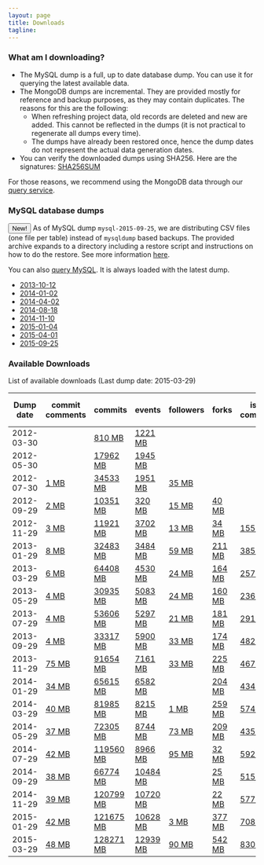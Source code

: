 ```yaml
---
layout: page
title: Downloads
tagline:
---
```


### What am I downloading?

* The MySQL dump is a full, up to date database dump. You can use it for querying the latest available data.
* The MongoDB dumps are incremental. They are provided mostly for reference and backup purposes, as they may contain duplicates. The reasons for this are the following:
  * When refreshing project data, old records are deleted and new are added. This cannot be reflected in the dumps (it is not practical to regenerate all dumps every time).
  * The dumps have already been restored once, hence the dump dates do not
represent the actual data generation dates.
* You can verify the downloaded dumps using SHA256. Here are the signatures: [SHA256SUM](/downloads/SHA256SUM)

For those reasons, we recommend using the MongoDB data through our [query
service](http://ghtorrent.org/raw.html).

### MySQL database dumps
<button type="button" class="btn btn-success">New!</button> As of MySQL dump
`mysql-2015-09-25`, we are distributing CSV files (one file per table) instead
of `mysqldump` based backups. The provided archive expands to a directory
including a restore script and instructions on how to do the restore. See more
information [here](https://github.com/gousiosg/github-mirror/tree/master/sql).

You can also [query MySQL](/dblite). It is always loaded with the latest
dump.

* [2013-10-12](/downloads/mysql-2013-10-12.sql.gz)
* [2014-01-02](/downloads/mysql-2014-01-02.sql.gz)
* [2014-04-02](/downloads/mysql-2014-04-02.sql.gz)
* [2014-08-18](/downloads/mysql-2014-08-18.sql.gz)
* [2014-11-10](/downloads/mysql-2014-11-10.sql.gz)
* [2015-01-04](/downloads/mysql-2015-01-04.sql.gz)
* [2015-04-01](/downloads/mysql-2015-04-01.sql.gz)
* [2015-09-25](/downloads/mysql-2015-09-25.tar.gz)

### Available Downloads
List of available downloads (Last dump date: 2015-03-29)
<table class="table table-hover table-condensed">
<thead>
<tr>
<th>Dump date</th>
<th>commit comments</th>
<th>commits</th>
<th>events</th>
<th>followers</th>
<th>forks</th>
<th>issue comments</th>
<th>issue events</th>
<th>issues</th>
<th>org members</th>
<th>pull request comments</th>
<th>pull requests</th>
<th>repo collaborators</th>
<th>repo labels</th>
<th>repos</th>
<th>users</th>
<th>watchers</th>
</tr>
</thead>
<tbody>
<tr>
<td>2012-03-30</td>
<td>
</td>
<td>
<a href="http://ghtorrent.org/downloads/commits-dump.2012-03-30.tar.gz">810 MB</a>
</td>
<td>
<a href="http://ghtorrent.org/downloads/events-dump.2012-03-30.tar.gz">1221 MB</a>
</td>
<td>
</td>
<td>
</td>
<td>
</td>
<td>
</td>
<td>
</td>
<td>
</td>
<td>
</td>
<td>
</td>
<td>
</td>
<td>
</td>
<td>
</td>
<td>
</td>
<td>
</td>
</tr>
<tr>
<td>2012-05-30</td>
<td>
</td>
<td>
<a href="http://ghtorrent.org/downloads/commits-dump.2012-05-30.tar.gz">17962 MB</a>
</td>
<td>
<a href="http://ghtorrent.org/downloads/events-dump.2012-05-30.tar.gz">1945 MB</a>
</td>
<td>
</td>
<td>
</td>
<td>
</td>
<td>
</td>
<td>
</td>
<td>
</td>
<td>
</td>
<td>
</td>
<td>
</td>
<td>
</td>
<td>
</td>
<td>
</td>
<td>
</td>
</tr>
<tr>
<td>2012-07-30</td>
<td>
<a href="http://ghtorrent.org/downloads/commit_comments-dump.2012-07-30.tar.gz">1 MB</a>
</td>
<td>
<a href="http://ghtorrent.org/downloads/commits-dump.2012-07-30.tar.gz">34533 MB</a>
</td>
<td>
<a href="http://ghtorrent.org/downloads/events-dump.2012-07-30.tar.gz">1951 MB</a>
</td>
<td>
<a href="http://ghtorrent.org/downloads/followers-dump.2012-07-30.tar.gz">35 MB</a>
</td>
<td>
</td>
<td>
</td>
<td>
</td>
<td>
</td>
<td>
</td>
<td>
</td>
<td>
</td>
<td>
</td>
<td>
</td>
<td>
<a href="http://ghtorrent.org/downloads/repos-dump.2012-07-30.tar.gz">18 MB</a>
</td>
<td>
<a href="http://ghtorrent.org/downloads/users-dump.2012-07-30.tar.gz">29 MB</a>
</td>
<td>
</td>
</tr>
<tr>
<td>2012-09-29</td>
<td>
<a href="http://ghtorrent.org/downloads/commit_comments-dump.2012-09-29.tar.gz">2 MB</a>
</td>
<td>
<a href="http://ghtorrent.org/downloads/commits-dump.2012-09-29.tar.gz">10351 MB</a>
</td>
<td>
<a href="http://ghtorrent.org/downloads/events-dump.2012-09-29.tar.gz">320 MB</a>
</td>
<td>
<a href="http://ghtorrent.org/downloads/followers-dump.2012-09-29.tar.gz">15 MB</a>
</td>
<td>
<a href="http://ghtorrent.org/downloads/forks-dump.2012-09-29.tar.gz">40 MB</a>
</td>
<td>
</td>
<td>
</td>
<td>
</td>
<td>
<a href="http://ghtorrent.org/downloads/org_members-dump.2012-09-29.tar.gz">1 MB</a>
</td>
<td>
</td>
<td>
<a href="http://ghtorrent.org/downloads/pull_requests-dump.2012-09-29.tar.gz">8 MB</a>
</td>
<td>
<a href="http://ghtorrent.org/downloads/repo_collaborators-dump.2012-09-29.tar.gz">11 MB</a>
</td>
<td>
</td>
<td>
<a href="http://ghtorrent.org/downloads/repos-dump.2012-09-29.tar.gz">34 MB</a>
</td>
<td>
<a href="http://ghtorrent.org/downloads/users-dump.2012-09-29.tar.gz">16 MB</a>
</td>
<td>
<a href="http://ghtorrent.org/downloads/watchers-dump.2012-09-29.tar.gz">194 MB</a>
</td>
</tr>
<tr>
<td>2012-11-29</td>
<td>
<a href="http://ghtorrent.org/downloads/commit_comments-dump.2012-11-29.tar.gz">3 MB</a>
</td>
<td>
<a href="http://ghtorrent.org/downloads/commits-dump.2012-11-29.tar.gz">11921 MB</a>
</td>
<td>
<a href="http://ghtorrent.org/downloads/events-dump.2012-11-29.tar.gz">3702 MB</a>
</td>
<td>
<a href="http://ghtorrent.org/downloads/followers-dump.2012-11-29.tar.gz">13 MB</a>
</td>
<td>
<a href="http://ghtorrent.org/downloads/forks-dump.2012-11-29.tar.gz">34 MB</a>
</td>
<td>
<a href="http://ghtorrent.org/downloads/issue_comments-dump.2012-11-29.tar.gz">155 MB</a>
</td>
<td>
<a href="http://ghtorrent.org/downloads/issue_events-dump.2012-11-29.tar.gz">84 MB</a>
</td>
<td>
<a href="http://ghtorrent.org/downloads/issues-dump.2012-11-29.tar.gz">331 MB</a>
</td>
<td>
</td>
<td>
</td>
<td>
<a href="http://ghtorrent.org/downloads/pull_requests-dump.2012-11-29.tar.gz">8 MB</a>
</td>
<td>
<a href="http://ghtorrent.org/downloads/repo_collaborators-dump.2012-11-29.tar.gz">14 MB</a>
</td>
<td>
</td>
<td>
<a href="http://ghtorrent.org/downloads/repos-dump.2012-11-29.tar.gz">60 MB</a>
</td>
<td>
<a href="http://ghtorrent.org/downloads/users-dump.2012-11-29.tar.gz">7 MB</a>
</td>
<td>
<a href="http://ghtorrent.org/downloads/watchers-dump.2012-11-29.tar.gz">132 MB</a>
</td>
</tr>
<tr>
<td>2013-01-29</td>
<td>
<a href="http://ghtorrent.org/downloads/commit_comments-dump.2013-01-29.tar.gz">8 MB</a>
</td>
<td>
<a href="http://ghtorrent.org/downloads/commits-dump.2013-01-29.tar.gz">32483 MB</a>
</td>
<td>
<a href="http://ghtorrent.org/downloads/events-dump.2013-01-29.tar.gz">3484 MB</a>
</td>
<td>
<a href="http://ghtorrent.org/downloads/followers-dump.2013-01-29.tar.gz">59 MB</a>
</td>
<td>
<a href="http://ghtorrent.org/downloads/forks-dump.2013-01-29.tar.gz">211 MB</a>
</td>
<td>
<a href="http://ghtorrent.org/downloads/issue_comments-dump.2013-01-29.tar.gz">385 MB</a>
</td>
<td>
<a href="http://ghtorrent.org/downloads/issue_events-dump.2013-01-29.tar.gz">172 MB</a>
</td>
<td>
<a href="http://ghtorrent.org/downloads/issues-dump.2013-01-29.tar.gz">328 MB</a>
</td>
<td>
</td>
<td>
</td>
<td>
<a href="http://ghtorrent.org/downloads/pull_requests-dump.2013-01-29.tar.gz">49 MB</a>
</td>
<td>
<a href="http://ghtorrent.org/downloads/repo_collaborators-dump.2013-01-29.tar.gz">70 MB</a>
</td>
<td>
</td>
<td>
<a href="http://ghtorrent.org/downloads/repos-dump.2013-01-29.tar.gz">617 MB</a>
</td>
<td>
<a href="http://ghtorrent.org/downloads/users-dump.2013-01-29.tar.gz">40 MB</a>
</td>
<td>
<a href="http://ghtorrent.org/downloads/watchers-dump.2013-01-29.tar.gz">256 MB</a>
</td>
</tr>
<tr>
<td>2013-03-29</td>
<td>
<a href="http://ghtorrent.org/downloads/commit_comments-dump.2013-03-29.tar.gz">6 MB</a>
</td>
<td>
<a href="http://ghtorrent.org/downloads/commits-dump.2013-03-29.tar.gz">64408 MB</a>
</td>
<td>
<a href="http://ghtorrent.org/downloads/events-dump.2013-03-29.tar.gz">4530 MB</a>
</td>
<td>
<a href="http://ghtorrent.org/downloads/followers-dump.2013-03-29.tar.gz">24 MB</a>
</td>
<td>
<a href="http://ghtorrent.org/downloads/forks-dump.2013-03-29.tar.gz">164 MB</a>
</td>
<td>
<a href="http://ghtorrent.org/downloads/issue_comments-dump.2013-03-29.tar.gz">257 MB</a>
</td>
<td>
<a href="http://ghtorrent.org/downloads/issue_events-dump.2013-03-29.tar.gz">54 MB</a>
</td>
<td>
<a href="http://ghtorrent.org/downloads/issues-dump.2013-03-29.tar.gz">219 MB</a>
</td>
<td>
</td>
<td>
<a href="http://ghtorrent.org/downloads/pull_request_comments-dump.2013-03-29.tar.gz">22 MB</a>
</td>
<td>
<a href="http://ghtorrent.org/downloads/pull_requests-dump.2013-03-29.tar.gz">458 MB</a>
</td>
<td>
<a href="http://ghtorrent.org/downloads/repo_collaborators-dump.2013-03-29.tar.gz">12 MB</a>
</td>
<td>
</td>
<td>
<a href="http://ghtorrent.org/downloads/repos-dump.2013-03-29.tar.gz">1254 MB</a>
</td>
<td>
<a href="http://ghtorrent.org/downloads/users-dump.2013-03-29.tar.gz">32 MB</a>
</td>
<td>
<a href="http://ghtorrent.org/downloads/watchers-dump.2013-03-29.tar.gz">74 MB</a>
</td>
</tr>
<tr>
<td>2013-05-29</td>
<td>
<a href="http://ghtorrent.org/downloads/commit_comments-dump.2013-05-29.tar.gz">4 MB</a>
</td>
<td>
<a href="http://ghtorrent.org/downloads/commits-dump.2013-05-29.tar.gz">30935 MB</a>
</td>
<td>
<a href="http://ghtorrent.org/downloads/events-dump.2013-05-29.tar.gz">5083 MB</a>
</td>
<td>
<a href="http://ghtorrent.org/downloads/followers-dump.2013-05-29.tar.gz">24 MB</a>
</td>
<td>
<a href="http://ghtorrent.org/downloads/forks-dump.2013-05-29.tar.gz">160 MB</a>
</td>
<td>
<a href="http://ghtorrent.org/downloads/issue_comments-dump.2013-05-29.tar.gz">236 MB</a>
</td>
<td>
<a href="http://ghtorrent.org/downloads/issue_events-dump.2013-05-29.tar.gz">57 MB</a>
</td>
<td>
<a href="http://ghtorrent.org/downloads/issues-dump.2013-05-29.tar.gz">221 MB</a>
</td>
<td>
</td>
<td>
<a href="http://ghtorrent.org/downloads/pull_request_comments-dump.2013-05-29.tar.gz">6 MB</a>
</td>
<td>
<a href="http://ghtorrent.org/downloads/pull_requests-dump.2013-05-29.tar.gz">189 MB</a>
</td>
<td>
<a href="http://ghtorrent.org/downloads/repo_collaborators-dump.2013-05-29.tar.gz">12 MB</a>
</td>
<td>
</td>
<td>
<a href="http://ghtorrent.org/downloads/repos-dump.2013-05-29.tar.gz">492 MB</a>
</td>
<td>
<a href="http://ghtorrent.org/downloads/users-dump.2013-05-29.tar.gz">26 MB</a>
</td>
<td>
<a href="http://ghtorrent.org/downloads/watchers-dump.2013-05-29.tar.gz">68 MB</a>
</td>
</tr>
<tr>
<td>2013-07-29</td>
<td>
<a href="http://ghtorrent.org/downloads/commit_comments-dump.2013-07-29.tar.gz">4 MB</a>
</td>
<td>
<a href="http://ghtorrent.org/downloads/commits-dump.2013-07-29.tar.gz">53606 MB</a>
</td>
<td>
<a href="http://ghtorrent.org/downloads/events-dump.2013-07-29.tar.gz">5297 MB</a>
</td>
<td>
<a href="http://ghtorrent.org/downloads/followers-dump.2013-07-29.tar.gz">21 MB</a>
</td>
<td>
<a href="http://ghtorrent.org/downloads/forks-dump.2013-07-29.tar.gz">181 MB</a>
</td>
<td>
<a href="http://ghtorrent.org/downloads/issue_comments-dump.2013-07-29.tar.gz">291 MB</a>
</td>
<td>
<a href="http://ghtorrent.org/downloads/issue_events-dump.2013-07-29.tar.gz">60 MB</a>
</td>
<td>
<a href="http://ghtorrent.org/downloads/issues-dump.2013-07-29.tar.gz">233 MB</a>
</td>
<td>
</td>
<td>
<a href="http://ghtorrent.org/downloads/pull_request_comments-dump.2013-07-29.tar.gz">238 MB</a>
</td>
<td>
<a href="http://ghtorrent.org/downloads/pull_requests-dump.2013-07-29.tar.gz">245 MB</a>
</td>
<td>
<a href="http://ghtorrent.org/downloads/repo_collaborators-dump.2013-07-29.tar.gz">9 MB</a>
</td>
<td>
<a href="http://ghtorrent.org/downloads/repo_labels-dump.2013-07-29.tar.gz">7 MB</a>
</td>
<td>
<a href="http://ghtorrent.org/downloads/repos-dump.2013-07-29.tar.gz">586 MB</a>
</td>
<td>
<a href="http://ghtorrent.org/downloads/users-dump.2013-07-29.tar.gz">29 MB</a>
</td>
<td>
<a href="http://ghtorrent.org/downloads/watchers-dump.2013-07-29.tar.gz">75 MB</a>
</td>
</tr>
<tr>
<td>2013-09-29</td>
<td>
<a href="http://ghtorrent.org/downloads/commit_comments-dump.2013-09-29.tar.gz">4 MB</a>
</td>
<td>
<a href="http://ghtorrent.org/downloads/commits-dump.2013-09-29.tar.gz">33317 MB</a>
</td>
<td>
<a href="http://ghtorrent.org/downloads/events-dump.2013-09-29.tar.gz">5900 MB</a>
</td>
<td>
<a href="http://ghtorrent.org/downloads/followers-dump.2013-09-29.tar.gz">33 MB</a>
</td>
<td>
<a href="http://ghtorrent.org/downloads/forks-dump.2013-09-29.tar.gz">174 MB</a>
</td>
<td>
<a href="http://ghtorrent.org/downloads/issue_comments-dump.2013-09-29.tar.gz">482 MB</a>
</td>
<td>
<a href="http://ghtorrent.org/downloads/issue_events-dump.2013-09-29.tar.gz">67 MB</a>
</td>
<td>
<a href="http://ghtorrent.org/downloads/issues-dump.2013-09-29.tar.gz">246 MB</a>
</td>
<td>
</td>
<td>
<a href="http://ghtorrent.org/downloads/pull_request_comments-dump.2013-09-29.tar.gz">84 MB</a>
</td>
<td>
<a href="http://ghtorrent.org/downloads/pull_requests-dump.2013-09-29.tar.gz">880 MB</a>
</td>
<td>
<a href="http://ghtorrent.org/downloads/repo_collaborators-dump.2013-09-29.tar.gz">11 MB</a>
</td>
<td>
<a href="http://ghtorrent.org/downloads/repo_labels-dump.2013-09-29.tar.gz">1 MB</a>
</td>
<td>
<a href="http://ghtorrent.org/downloads/repos-dump.2013-09-29.tar.gz">530 MB</a>
</td>
<td>
<a href="http://ghtorrent.org/downloads/users-dump.2013-09-29.tar.gz">26 MB</a>
</td>
<td>
<a href="http://ghtorrent.org/downloads/watchers-dump.2013-09-29.tar.gz">67 MB</a>
</td>
</tr>
<tr>
<td>2013-11-29</td>
<td>
<a href="http://ghtorrent.org/downloads/commit_comments-dump.2013-11-29.tar.gz">75 MB</a>
</td>
<td>
<a href="http://ghtorrent.org/downloads/commits-dump.2013-11-29.tar.gz">91654 MB</a>
</td>
<td>
<a href="http://ghtorrent.org/downloads/events-dump.2013-11-29.tar.gz">7161 MB</a>
</td>
<td>
<a href="http://ghtorrent.org/downloads/followers-dump.2013-11-29.tar.gz">33 MB</a>
</td>
<td>
<a href="http://ghtorrent.org/downloads/forks-dump.2013-11-29.tar.gz">225 MB</a>
</td>
<td>
<a href="http://ghtorrent.org/downloads/issue_comments-dump.2013-11-29.tar.gz">467 MB</a>
</td>
<td>
<a href="http://ghtorrent.org/downloads/issue_events-dump.2013-11-29.tar.gz">91 MB</a>
</td>
<td>
<a href="http://ghtorrent.org/downloads/issues-dump.2013-11-29.tar.gz">368 MB</a>
</td>
<td>
</td>
<td>
<a href="http://ghtorrent.org/downloads/pull_request_comments-dump.2013-11-29.tar.gz">107 MB</a>
</td>
<td>
<a href="http://ghtorrent.org/downloads/pull_requests-dump.2013-11-29.tar.gz">49 MB</a>
</td>
<td>
<a href="http://ghtorrent.org/downloads/repo_collaborators-dump.2013-11-29.tar.gz">20 MB</a>
</td>
<td>
<a href="http://ghtorrent.org/downloads/repo_labels-dump.2013-11-29.tar.gz">2 MB</a>
</td>
<td>
<a href="http://ghtorrent.org/downloads/repos-dump.2013-11-29.tar.gz">847 MB</a>
</td>
<td>
<a href="http://ghtorrent.org/downloads/users-dump.2013-11-29.tar.gz">43 MB</a>
</td>
<td>
<a href="http://ghtorrent.org/downloads/watchers-dump.2013-11-29.tar.gz">110 MB</a>
</td>
</tr>
<tr>
<td>2014-01-29</td>
<td>
<a href="http://ghtorrent.org/downloads/commit_comments-dump.2014-01-29.tar.gz">34 MB</a>
</td>
<td>
<a href="http://ghtorrent.org/downloads/commits-dump.2014-01-29.tar.gz">65615 MB</a>
</td>
<td>
<a href="http://ghtorrent.org/downloads/events-dump.2014-01-29.tar.gz">6582 MB</a>
</td>
<td>
</td>
<td>
<a href="http://ghtorrent.org/downloads/forks-dump.2014-01-29.tar.gz">204 MB</a>
</td>
<td>
<a href="http://ghtorrent.org/downloads/issue_comments-dump.2014-01-29.tar.gz">434 MB</a>
</td>
<td>
<a href="http://ghtorrent.org/downloads/issue_events-dump.2014-01-29.tar.gz">103 MB</a>
</td>
<td>
<a href="http://ghtorrent.org/downloads/issues-dump.2014-01-29.tar.gz">376 MB</a>
</td>
<td>
</td>
<td>
<a href="http://ghtorrent.org/downloads/pull_request_comments-dump.2014-01-29.tar.gz">101 MB</a>
</td>
<td>
<a href="http://ghtorrent.org/downloads/pull_requests-dump.2014-01-29.tar.gz">49 MB</a>
</td>
<td>
<a href="http://ghtorrent.org/downloads/repo_collaborators-dump.2014-01-29.tar.gz">16 MB</a>
</td>
<td>
<a href="http://ghtorrent.org/downloads/repo_labels-dump.2014-01-29.tar.gz">2 MB</a>
</td>
<td>
<a href="http://ghtorrent.org/downloads/repos-dump.2014-01-29.tar.gz">749 MB</a>
</td>
<td>
<a href="http://ghtorrent.org/downloads/users-dump.2014-01-29.tar.gz">32 MB</a>
</td>
<td>
<a href="http://ghtorrent.org/downloads/watchers-dump.2014-01-29.tar.gz">129 MB</a>
</td>
</tr>
<tr>
<td>2014-03-29</td>
<td>
<a href="http://ghtorrent.org/downloads/commit_comments-dump.2014-03-29.tar.gz">40 MB</a>
</td>
<td>
<a href="http://ghtorrent.org/downloads/commits-dump.2014-03-29.tar.gz">81985 MB</a>
</td>
<td>
<a href="http://ghtorrent.org/downloads/events-dump.2014-03-29.tar.gz">8215 MB</a>
</td>
<td>
<a href="http://ghtorrent.org/downloads/followers-dump.2014-03-29.tar.gz">1 MB</a>
</td>
<td>
<a href="http://ghtorrent.org/downloads/forks-dump.2014-03-29.tar.gz">259 MB</a>
</td>
<td>
<a href="http://ghtorrent.org/downloads/issue_comments-dump.2014-03-29.tar.gz">574 MB</a>
</td>
<td>
<a href="http://ghtorrent.org/downloads/issue_events-dump.2014-03-29.tar.gz">113 MB</a>
</td>
<td>
<a href="http://ghtorrent.org/downloads/issues-dump.2014-03-29.tar.gz">372 MB</a>
</td>
<td>
</td>
<td>
<a href="http://ghtorrent.org/downloads/pull_request_comments-dump.2014-03-29.tar.gz">170 MB</a>
</td>
<td>
<a href="http://ghtorrent.org/downloads/pull_requests-dump.2014-03-29.tar.gz">4180 MB</a>
</td>
<td>
<a href="http://ghtorrent.org/downloads/repo_collaborators-dump.2014-03-29.tar.gz">22 MB</a>
</td>
<td>
<a href="http://ghtorrent.org/downloads/repo_labels-dump.2014-03-29.tar.gz">2 MB</a>
</td>
<td>
<a href="http://ghtorrent.org/downloads/repos-dump.2014-03-29.tar.gz">918 MB</a>
</td>
<td>
<a href="http://ghtorrent.org/downloads/users-dump.2014-03-29.tar.gz">40 MB</a>
</td>
<td>
<a href="http://ghtorrent.org/downloads/watchers-dump.2014-03-29.tar.gz">185 MB</a>
</td>
</tr>
<tr>
<td>2014-05-29</td>
<td>
<a href="http://ghtorrent.org/downloads/commit_comments-dump.2014-05-29.tar.gz">37 MB</a>
</td>
<td>
<a href="http://ghtorrent.org/downloads/commits-dump.2014-05-29.tar.gz">72305 MB</a>
</td>
<td>
<a href="http://ghtorrent.org/downloads/events-dump.2014-05-29.tar.gz">8744 MB</a>
</td>
<td>
<a href="http://ghtorrent.org/downloads/followers-dump.2014-05-29.tar.gz">73 MB</a>
</td>
<td>
<a href="http://ghtorrent.org/downloads/forks-dump.2014-05-29.tar.gz">209 MB</a>
</td>
<td>
<a href="http://ghtorrent.org/downloads/issue_comments-dump.2014-05-29.tar.gz">435 MB</a>
</td>
<td>
<a href="http://ghtorrent.org/downloads/issue_events-dump.2014-05-29.tar.gz">83 MB</a>
</td>
<td>
<a href="http://ghtorrent.org/downloads/issues-dump.2014-05-29.tar.gz">433 MB</a>
</td>
<td>
</td>
<td>
<a href="http://ghtorrent.org/downloads/pull_request_comments-dump.2014-05-29.tar.gz">167 MB</a>
</td>
<td>
<a href="http://ghtorrent.org/downloads/pull_requests-dump.2014-05-29.tar.gz">533 MB</a>
</td>
<td>
<a href="http://ghtorrent.org/downloads/repo_collaborators-dump.2014-05-29.tar.gz">43 MB</a>
</td>
<td>
<a href="http://ghtorrent.org/downloads/repo_labels-dump.2014-05-29.tar.gz">24 MB</a>
</td>
<td>
<a href="http://ghtorrent.org/downloads/repos-dump.2014-05-29.tar.gz">647 MB</a>
</td>
<td>
<a href="http://ghtorrent.org/downloads/users-dump.2014-05-29.tar.gz">34 MB</a>
</td>
<td>
<a href="http://ghtorrent.org/downloads/watchers-dump.2014-05-29.tar.gz">710 MB</a>
</td>
</tr>
<tr>
<td>2014-07-29</td>
<td>
<a href="http://ghtorrent.org/downloads/commit_comments-dump.2014-07-29.tar.gz">42 MB</a>
</td>
<td>
<a href="http://ghtorrent.org/downloads/commits-dump.2014-07-29.tar.gz">119560 MB</a>
</td>
<td>
<a href="http://ghtorrent.org/downloads/events-dump.2014-07-29.tar.gz">8966 MB</a>
</td>
<td>
<a href="http://ghtorrent.org/downloads/followers-dump.2014-07-29.tar.gz">95 MB</a>
</td>
<td>
<a href="http://ghtorrent.org/downloads/forks-dump.2014-07-29.tar.gz">32 MB</a>
</td>
<td>
<a href="http://ghtorrent.org/downloads/issue_comments-dump.2014-07-29.tar.gz">592 MB</a>
</td>
<td>
<a href="http://ghtorrent.org/downloads/issue_events-dump.2014-07-29.tar.gz">106 MB</a>
</td>
<td>
<a href="http://ghtorrent.org/downloads/issues-dump.2014-07-29.tar.gz">373 MB</a>
</td>
<td>
<a href="http://ghtorrent.org/downloads/org_members-dump.2014-07-29.tar.gz">16 MB</a>
</td>
<td>
<a href="http://ghtorrent.org/downloads/pull_request_comments-dump.2014-07-29.tar.gz">187 MB</a>
</td>
<td>
<a href="http://ghtorrent.org/downloads/pull_requests-dump.2014-07-29.tar.gz">640 MB</a>
</td>
<td>
<a href="http://ghtorrent.org/downloads/repo_collaborators-dump.2014-07-29.tar.gz">132 MB</a>
</td>
<td>
<a href="http://ghtorrent.org/downloads/repo_labels-dump.2014-07-29.tar.gz">92 MB</a>
</td>
<td>
<a href="http://ghtorrent.org/downloads/repos-dump.2014-07-29.tar.gz">539 MB</a>
</td>
<td>
<a href="http://ghtorrent.org/downloads/users-dump.2014-07-29.tar.gz">44 MB</a>
</td>
<td>
<a href="http://ghtorrent.org/downloads/watchers-dump.2014-07-29.tar.gz">267 MB</a>
</td>
</tr>
<tr>
<td>2014-09-29</td>
<td>
<a href="http://ghtorrent.org/downloads/commit_comments-dump.2014-09-29.tar.gz">38 MB</a>
</td>
<td>
<a href="http://ghtorrent.org/downloads/commits-dump.2014-09-29.tar.gz">66774 MB</a>
</td>
<td>
<a href="http://ghtorrent.org/downloads/events-dump.2014-09-29.tar.gz">10484 MB</a>
</td>
<td>
</td>
<td>
<a href="http://ghtorrent.org/downloads/forks-dump.2014-09-29.tar.gz">25 MB</a>
</td>
<td>
<a href="http://ghtorrent.org/downloads/issue_comments-dump.2014-09-29.tar.gz">515 MB</a>
</td>
<td>
<a href="http://ghtorrent.org/downloads/issue_events-dump.2014-09-29.tar.gz">142 MB</a>
</td>
<td>
<a href="http://ghtorrent.org/downloads/issues-dump.2014-09-29.tar.gz">356 MB</a>
</td>
<td>
</td>
<td>
<a href="http://ghtorrent.org/downloads/pull_request_comments-dump.2014-09-29.tar.gz">220 MB</a>
</td>
<td>
<a href="http://ghtorrent.org/downloads/pull_requests-dump.2014-09-29.tar.gz">531 MB</a>
</td>
<td>
<a href="http://ghtorrent.org/downloads/repo_collaborators-dump.2014-09-29.tar.gz">85 MB</a>
</td>
<td>
<a href="http://ghtorrent.org/downloads/repo_labels-dump.2014-09-29.tar.gz">59 MB</a>
</td>
<td>
<a href="http://ghtorrent.org/downloads/repos-dump.2014-09-29.tar.gz">345 MB</a>
</td>
<td>
<a href="http://ghtorrent.org/downloads/users-dump.2014-09-29.tar.gz">25 MB</a>
</td>
<td>
<a href="http://ghtorrent.org/downloads/watchers-dump.2014-09-29.tar.gz">220 MB</a>
</td>
</tr>
<tr>
<td>2014-11-29</td>
<td>
<a href="http://ghtorrent.org/downloads/commit_comments-dump.2014-11-29.tar.gz">39 MB</a>
</td>
<td>
<a href="http://ghtorrent.org/downloads/commits-dump.2014-11-29.tar.gz">120799 MB</a>
</td>
<td>
<a href="http://ghtorrent.org/downloads/events-dump.2014-11-29.tar.gz">10720 MB</a>
</td>
<td>
</td>
<td>
<a href="http://ghtorrent.org/downloads/forks-dump.2014-11-29.tar.gz">22 MB</a>
</td>
<td>
<a href="http://ghtorrent.org/downloads/issue_comments-dump.2014-11-29.tar.gz">577 MB</a>
</td>
<td>
<a href="http://ghtorrent.org/downloads/issue_events-dump.2014-11-29.tar.gz">139 MB</a>
</td>
<td>
<a href="http://ghtorrent.org/downloads/issues-dump.2014-11-29.tar.gz">415 MB</a>
</td>
<td>
</td>
<td>
<a href="http://ghtorrent.org/downloads/pull_request_comments-dump.2014-11-29.tar.gz">215 MB</a>
</td>
<td>
<a href="http://ghtorrent.org/downloads/pull_requests-dump.2014-11-29.tar.gz">681 MB</a>
</td>
<td>
<a href="http://ghtorrent.org/downloads/repo_collaborators-dump.2014-11-29.tar.gz">92 MB</a>
</td>
<td>
<a href="http://ghtorrent.org/downloads/repo_labels-dump.2014-11-29.tar.gz">82 MB</a>
</td>
<td>
<a href="http://ghtorrent.org/downloads/repos-dump.2014-11-29.tar.gz">681 MB</a>
</td>
<td>
<a href="http://ghtorrent.org/downloads/users-dump.2014-11-29.tar.gz">36 MB</a>
</td>
<td>
<a href="http://ghtorrent.org/downloads/watchers-dump.2014-11-29.tar.gz">232 MB</a>
</td>
</tr>
<tr>
<td>2015-01-29</td>
<td>
<a href="http://ghtorrent.org/downloads/commit_comments-dump.2015-01-29.tar.gz">42 MB</a>
</td>
<td>
<a href="http://ghtorrent.org/downloads/commits-dump.2015-01-29.tar.gz">121675 MB</a>
</td>
<td>
<a href="http://ghtorrent.org/downloads/events-dump.2015-01-29.tar.gz">10628 MB</a>
</td>
<td>
<a href="http://ghtorrent.org/downloads/followers-dump.2015-01-29.tar.gz">3 MB</a>
</td>
<td>
<a href="http://ghtorrent.org/downloads/forks-dump.2015-01-29.tar.gz">377 MB</a>
</td>
<td>
<a href="http://ghtorrent.org/downloads/issue_comments-dump.2015-01-29.tar.gz">708 MB</a>
</td>
<td>
<a href="http://ghtorrent.org/downloads/issue_events-dump.2015-01-29.tar.gz">208 MB</a>
</td>
<td>
<a href="http://ghtorrent.org/downloads/issues-dump.2015-01-29.tar.gz">444 MB</a>
</td>
<td>
</td>
<td>
<a href="http://ghtorrent.org/downloads/pull_request_comments-dump.2015-01-29.tar.gz">358 MB</a>
</td>
<td>
<a href="http://ghtorrent.org/downloads/pull_requests-dump.2015-01-29.tar.gz">761 MB</a>
</td>
<td>
</td>
<td>
<a href="http://ghtorrent.org/downloads/repo_labels-dump.2015-01-29.tar.gz">146 MB</a>
</td>
<td>
<a href="http://ghtorrent.org/downloads/repos-dump.2015-01-29.tar.gz">1256 MB</a>
</td>
<td>
<a href="http://ghtorrent.org/downloads/users-dump.2015-01-29.tar.gz">48 MB</a>
</td>
<td>
<a href="http://ghtorrent.org/downloads/watchers-dump.2015-01-29.tar.gz">255 MB</a>
</td>
</tr>
<tr>
<td>2015-03-29</td>
<td>
<a href="http://ghtorrent.org/downloads/commit_comments-dump.2015-03-29.tar.gz">48 MB</a>
</td>
<td>
<a href="http://ghtorrent.org/downloads/commits-dump.2015-03-29.tar.gz">128271 MB</a>
</td>
<td>
<a href="http://ghtorrent.org/downloads/events-dump.2015-03-29.tar.gz">12939 MB</a>
</td>
<td>
<a href="http://ghtorrent.org/downloads/followers-dump.2015-03-29.tar.gz">90 MB</a>
</td>
<td>
<a href="http://ghtorrent.org/downloads/forks-dump.2015-03-29.tar.gz">542 MB</a>
</td>
<td>
<a href="http://ghtorrent.org/downloads/issue_comments-dump.2015-03-29.tar.gz">830 MB</a>
</td>
<td>
<a href="http://ghtorrent.org/downloads/issue_events-dump.2015-03-29.tar.gz">208 MB</a>
</td>
<td>
<a href="http://ghtorrent.org/downloads/issues-dump.2015-03-29.tar.gz">520 MB</a>
</td>
<td>
<a href="http://ghtorrent.org/downloads/org_members-dump.2015-03-29.tar.gz">2 MB</a>
</td>
<td>
<a href="http://ghtorrent.org/downloads/pull_request_comments-dump.2015-03-29.tar.gz">317 MB</a>
</td>
<td>
<a href="http://ghtorrent.org/downloads/pull_requests-dump.2015-03-29.tar.gz">937 MB</a>
</td>
<td>
</td>
<td>
<a href="http://ghtorrent.org/downloads/repo_labels-dump.2015-03-29.tar.gz">191 MB</a>
</td>
<td>
<a href="http://ghtorrent.org/downloads/repos-dump.2015-03-29.tar.gz">1490 MB</a>
</td>
<td>
<a href="http://ghtorrent.org/downloads/users-dump.2015-03-29.tar.gz">53 MB</a>
</td>
<td>
<a href="http://ghtorrent.org/downloads/watchers-dump.2015-03-29.tar.gz">273 MB</a>
</td>
</tr>
</tbody>
</table>
